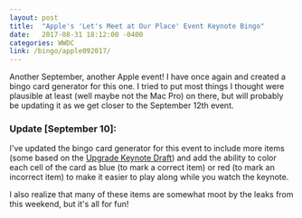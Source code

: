 ```yaml
---
layout: post
title:  "Apple's 'Let's Meet at Our Place' Event Keynote Bingo"
date:   2017-08-31 18:12:00 -0400
categories: WWDC
link: /bingo/apple092017/
---
```


Another September, another Apple event! I have once again and created a bingo card generator for this one.
I tried to put most things I thought were plausible at least (well maybe not the Mac Pro) on there, but
will probably be updating it as we get closer to the September 12th event.

### Update [September 10]:

I've updated the bingo card generator for this event to include more items (some based on the [Upgrade Keynote Draft](https://www.relay.fm/upgrade/157)) and add the ability to color each cell of the card as blue (to mark a correct item)
or red (to mark an incorrect item) to make it easier to play along while you watch the keynote.

I also realize that many of these items are somewhat moot by the leaks from this weekend, but it's all for fun!